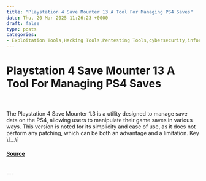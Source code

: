 ```yaml
---
title: "Playstation 4 Save Mounter 13 A Tool For Managing PS4 Saves"
date: Thu, 20 Mar 2025 11:26:23 +0000
draft: false
type: posts
categories: 
- Exploitation Tools,Hacking Tools,Pentesting Tools,cybersecurity,informationsecurity,kalilinux,kalilinuxtools
---
```

# Playstation 4 Save Mounter 13 A Tool For Managing PS4 Saves

<br/>

<br/>
The Playstation 4 Save Mounter 1.3 is a utility designed to manage save data on the PS4, allowing users to manipulate their game saves in various ways. This version is noted for its simplicity and ease of use, as it does not perform any patching, which can be both an advantage and a limitation. Key \[…\]

#### [Source](https://kalilinuxtutorials.com/playstation-4-save-mounter-1-3/)

<br/>
---
